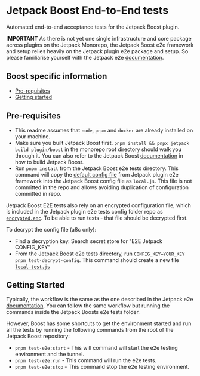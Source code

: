# Jetpack Boost End-to-End tests

Automated end-to-end acceptance tests for the Jetpack Boost plugin.

**IMPORTANT** As there is not yet one single infrastructure and core package across plugins on the Jetpack Monorepo, the Jetpack Boost e2e framework and setup relies heavily on the Jetpack plugin e2e package and setup. So please familiarise yourself with the Jetpack e2e [documentation](../../../jetpack/tests/e2e/README.md).

## Boost specific information

- [Pre-requisites](#pre-requisites)
- [Getting started](#getting-started)

## Pre-requisites

* This readme assumes that `node`, `pnpm` and `docker` are already installed on your machine.
* Make sure you built Jetpack Boost first. `pnpm install && pnpx jetpack build plugin/boost` in the monorepo root directory should walk you through it. You can also refer to the Jetpack Boost [documentation](../../docs/DEVELOPEMENT_GUIDE.md) in how to build Jetpack Boost.
* Run `pnpm install` from the Jetpack Boost e2e tests directory. This command will copy the [default config file](../../../jetpack/tests/e2e/config/default.js) from Jetpack plugin e2e framework into the Jetpack Boost config file as `local.js`. This file is not committed in the repo and allows avoiding duplication of configuration committed in repo. 

Jetpack Boost E2E tests also rely on an encrypted configuration file, which is included in the Jetpack plugin e2e tests config folder repo as [`encrypted.enc`](../../../jetpack/tests/e2e/config/encrypted.enc). To be able to run tests - that file should be decrypted first.

To decrypt the config file (a8c only):

- Find a decryption key. Search secret store for "E2E Jetpack CONFIG_KEY"
- From the Jetpack Boost e2e tests directory, run `CONFIG_KEY=YOUR_KEY pnpm test-decrypt-config`. This command should create a new file  [`local-test.js`](./config/local-test.js)

## Getting Started

Typically, the workflow is the same as the one described in the Jetpack e2e [documentation](../../../jetpack/tests/e2e/README.md). You can follow the same workflow but running the commands inside the Jetpack Boosts e2e tests folder.

However, Boost has some shortcuts to get the environment started and run all the tests by running the following commands from the root of the Jetpack Boost repository:

- `pnpm test-e2e:start` - This will command will start the e2e testing environment and the tunnel.
- `pnpm test-e2e:run` - This command will run the e2e tests.
- `pnpm test-e2e:stop` - This command stop the e2e testing environment.

